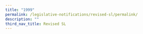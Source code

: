 ```yaml
---
title: "1999"
permalink: /legislative-notifications/revised-sl/permalink/
description: ""
third_nav_title: Revised SL
---
```

